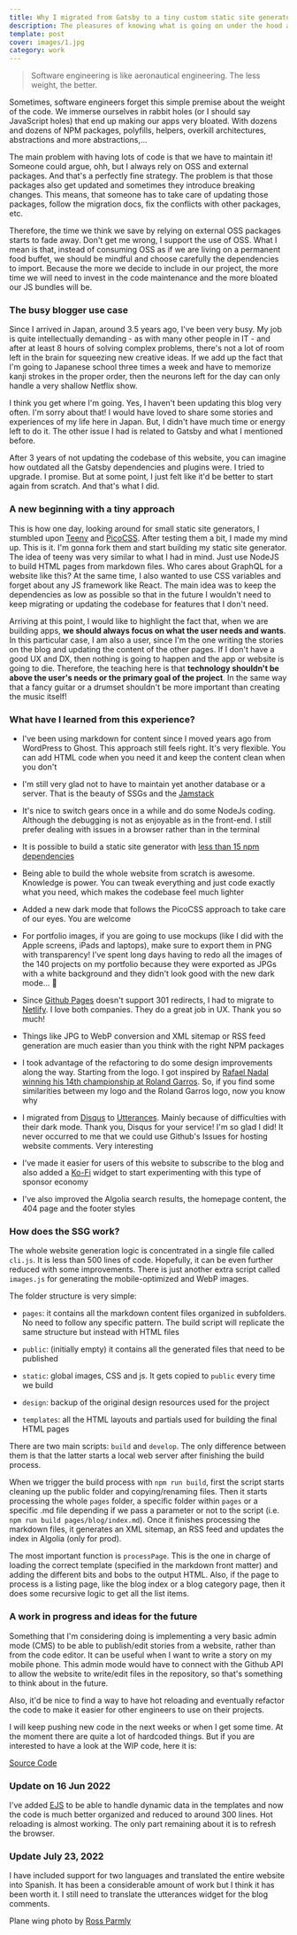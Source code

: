```yaml
---
title: Why I migrated from Gatsby to a tiny custom static site generator
description: The pleasures of knowing what is going on under the hood and being able to focus on simplicity and minimalism
template: post
cover: images/1.jpg
category: work
---
```


> Software engineering is like aeronautical engineering. The less weight, the better.

Sometimes, software engineers forget this simple premise about the weight of the code. We immerse ourselves in rabbit holes (or I should say JavaScript holes) that end up making our apps very bloated. With dozens and dozens of NPM packages, polyfills, helpers, overkill architectures, abstractions and more abstractions,...

The main problem with having lots of code is that we have to maintain it! Someone could argue, ohh, but I always rely on OSS and external packages. And that's a perfectly fine strategy. The problem is that those packages also get updated and sometimes they introduce breaking changes. This means, that someone has to take care of updating those packages, follow the migration docs, fix the conflicts with other packages, etc.

Therefore, the time we think we save by relying on external OSS packages starts to fade away. Don't get me wrong, I support the use of OSS. What I mean is that, instead of consuming OSS as if we are living on a permanent food buffet, we should be mindful and choose carefully the dependencies to import. Because the more we decide to include in our project, the more time we will need to invest in the code maintenance and the more bloated our JS bundles will be.

### The busy blogger use case

Since I arrived in Japan, around 3.5 years ago, I've been very busy. My job is quite intellectually demanding - as with many other people in IT - and after at least 8 hours of solving complex problems, there's not a lot of room left in the brain for squeezing new creative ideas. If we add up the fact that I'm going to Japanese school three times a week and have to memorize kanji strokes in the proper order, then the neurons left for the day can only handle a very shallow Netflix show.

I think you get where I'm going. Yes, I haven't been updating this blog very often. I'm sorry about that! I would have loved to share some stories and experiences of my life here in Japan. But, I didn't have much time or energy left to do it. The other issue I had is related to Gatsby and what I mentioned before.

After 3 years of not updating the codebase of this website, you can imagine how outdated all the Gatsby dependencies and plugins were. I tried to upgrade. I promise. But at some point, I just felt like it'd be better to start again from scratch. And that's what I did.

### A new beginning with a tiny approach

This is how one day, looking around for small static site generators, I stumbled upon [Teeny](https://github.com/yakkomajuri/teeny) and [PicoCSS](http://picocss.com/). After testing them a bit, I made my mind up. This is it. I'm gonna fork them and start building my static site generator. The idea of teeny was very similar to what I had in mind. Just use NodeJS to build HTML pages from markdown files. Who cares about GraphQL for a website like this? At the same time, I also wanted to use CSS variables and forget about any JS framework like React. The main idea was to keep the dependencies as low as possible so that in the future I wouldn't need to keep migrating or updating the codebase for features that I don't need.

Arriving at this point, I would like to highlight the fact that, when we are building apps, **we should always focus on what the user needs and wants**. In this particular case, I am also a user, since I'm the one writing the stories on the blog and updating the content of the other pages. If I don't have a good UX and DX, then nothing is going to happen and the app or website is going to die. Therefore, the teaching here is that **technology shouldn't be above the user's needs or the primary goal of the project**. In the same way that a fancy guitar or a drumset shouldn't be more important than creating the music itself!

### What have I learned from this experience?

- I've been using markdown for content since I moved years ago from WordPress to Ghost. This approach still feels right. It's very flexible. You can add HTML code when you need it and keep the content clean when you don't

- I'm still very glad not to have to maintain yet another database or a server. That is the beauty of SSGs and the [Jamstack](https://jamstack.org/)

- It's nice to switch gears once in a while and do some NodeJs coding. Although the debugging is not as enjoyable as in the front-end. I still prefer dealing with issues in a browser rather than in the terminal

- It is possible to build a static site generator with [less than 15 npm dependencies](https://github.com/gazpachu/joanmira/blob/main/package.json)

- Being able to build the whole website from scratch is awesome. Knowledge is power. You can tweak everything and just code exactly what you need, which makes the codebase feel much lighter

- Added a new dark mode that follows the PicoCSS approach to take care of our eyes. You are welcome

- For portfolio images, if you are going to use mockups (like I did with the Apple screens, iPads and laptops), make sure to export them in PNG with transparency! I've spent long days having to redo all the images of the 140 projects on my portfolio because they were exported as JPGs with a white background and they didn't look good with the new dark mode... &#129318;

- Since [Github Pages](https://pages.github.com/) doesn't support 301 redirects, I had to migrate to [Netlify](https://netlify.com/). I love both companies. They do a great job in UX. Thank you so much!

- Things like JPG to WebP conversion and XML sitemap or RSS feed generation are much easier than you think with the right NPM packages

- I took advantage of the refactoring to do some design improvements along the way. Starting from the logo. I got inspired by [Rafael Nadal winning his 14th championship at Roland Garros](https://en.wikipedia.org/wiki/Rafael_Nadal#Legacy). So, if you find some similarities between my logo and the Roland Garros logo, now you know why

- I migrated from [Disqus](https://disqus.com/) to [Utterances](https://utteranc.es/). Mainly because of difficulties with their dark mode. Thank you, Disqus for your service! I'm so glad I did! It never occurred to me that we could use Github's Issues for hosting website comments. Very interesting

- I've made it easier for users of this website to subscribe to the blog and also added a [Ko-Fi](https://ko-fi.com) widget to start experimenting with this type of sponsor economy

- I've also improved the Algolia search results, the homepage content, the 404 page and the footer styles

### How does the SSG work?

The whole website generation logic is concentrated in a single file called `cli.js`. It is less than 500 lines of code. Hopefully, it can be even further reduced with some improvements. There is just another extra script called `images.js` for generating the mobile-optimized and WebP images.

The folder structure is very simple:

- `pages`: it contains all the markdown content files organized in subfolders. No need to follow any specific pattern. The build script will replicate the same structure but instead with HTML files

- `public`: (initially empty) it contains all the generated files that need to be published

- `static`: global images, CSS and js. It gets copied to `public` every time we build

- `design`: backup of the original design resources used for the project

- `templates`: all the HTML layouts and partials used for building the final HTML pages

There are two main scripts: `build` and `develop`. The only difference between them is that the latter starts a local web server after finishing the build process.

When we trigger the build process with `npm run build`, first the script starts cleaning up the public folder and copying/renaming files. Then it starts processing the whole `pages` folder, a specific folder within `pages` or a specific .md file depending if we pass a parameter or not to the script (i.e. `npm run build pages/blog/index.md`). Once it finishes processing the markdown files, it generates an XML sitemap, an RSS feed and updates the index in Algolia (only for prod).

The most important function is `processPage`. This is the one in charge of loading the correct template (specified in the markdown front matter) and adding the different bits and bobs to the output HTML. Also, if the page to process is a listing page, like the blog index or a blog category page, then it does some recursive logic to get all the list items.

### A work in progress and ideas for the future

Something that I'm considering doing is implementing a very basic admin mode (CMS) to be able to publish/edit stories from a website, rather than from the code editor. It can be useful when I want to write a story on my mobile phone. This admin mode would have to connect with the Github API to allow the website to write/edit files in the repository, so that's something to think about in the future.

Also, it'd be nice to find a way to have hot reloading and eventually refactor the code to make it easier for other engineers to use on their projects.

I will keep pushing new code in the next weeks or when I get some time. At the moment there are quite a lot of hardcoded things. But if you are interested to have a look at the WIP code, here it is:

<a class="btn github" role="button" href="https://github.com/gazpachu/joanmira" target="_blank">Source Code</a>

### Update on 16 Jun 2022

I've added [EJS](https://ejs.co/) to be able to handle dynamic data in the templates and now the code is much better organized and reduced to around 300 lines. Hot reloading is almost working. The only part remaining about it is to refresh the browser.

### Update July 23, 2022

I have included support for two languages and translated the entire website into Spanish. It has been a considerable amount of work but I think it has been worth it. I still need to translate the utterances widget for the blog comments.

Plane wing photo by [Ross Parmly](https://unsplash.com/es/fotos/rf6ywHVkrlY)